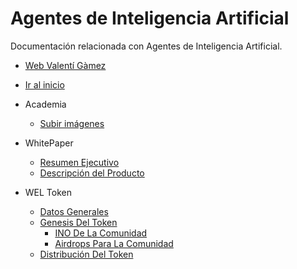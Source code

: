 # Agentes de Inteligencia Artificial

Documentación relacionada con Agentes de Inteligencia Artificial.

* [Web Valentí Gàmez](https://valentigamez.com)

* [Ir al inicio](/)

* Academia
    * [Subir imágenes](es/academia/subirImagenes.md)

* WhitePaper
    * [Resumen Ejecutivo](es/whitepaper/resumenEjecutivo.md)
    * [Descripción del Producto](es/whitepaper/descripcionDelProducto.md)

* WEL Token
    * [Datos Generales](es/wel_token/datosGenerales.md)
    * [Genesis Del Token](es/wel_token/genesisDelToken.md)
        * [INO De La Comunidad](es/wel_token/inoDeLaComunidad.md)
        * [Airdrops Para La Comunidad](es/wel_token/airdropsParaLaComunidad.md)
    * [Distribución Del Token](es/wel_token/distribucionDelToken.md)
